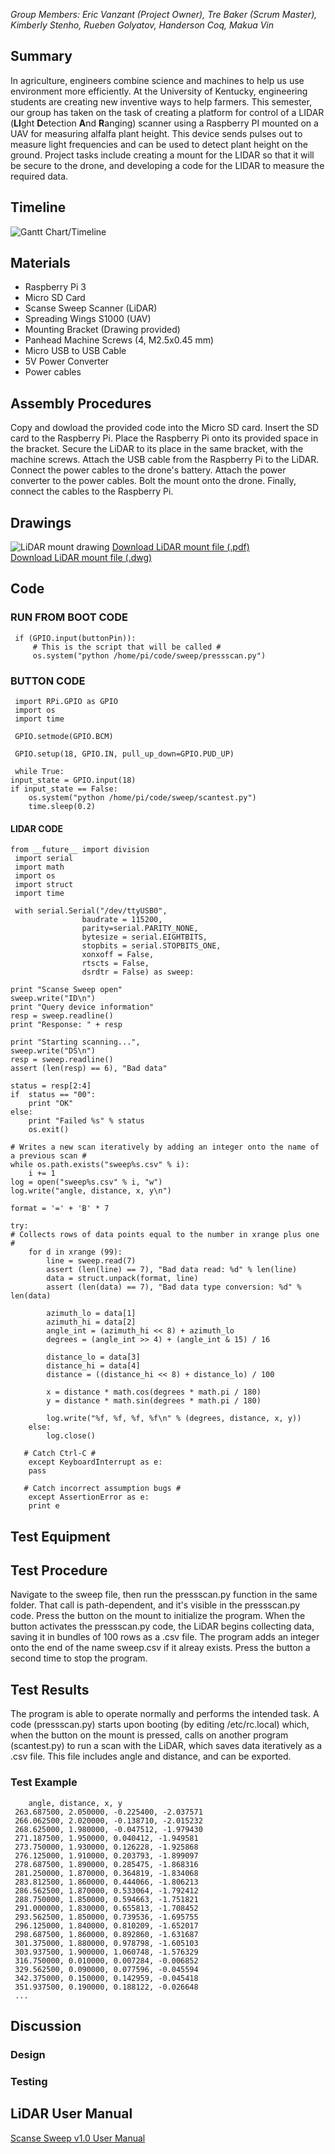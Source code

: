 *Group Members: Eric Vanzant (Project Owner), Tre Baker (Scrum Master), Kimberly Stenho, Rueben Golyatov, Handerson Coq, Makua Vin*

## Summary
In agriculture, engineers combine science and machines to help us use environment more efficiently. At the University of Kentucky, engineering students are creating new inventive ways to help farmers. This semester, our group has taken on the task of creating a platform for control of a LIDAR (**LI**ght **D**etection **A**nd **R**anging) scanner using a Raspberry PI mounted on a UAV for measuring alfalfa plant height. This device sends pulses out to measure light frequencies and can be used to detect plant height on the ground. Project tasks include creating a mount for the LIDAR so that it will be secure to the drone, and developing a code for the LIDAR to measure the required data.

## Timeline

![Gantt Chart/Timeline](https://github.com/emvanzant/PiDAR/blob/master/docs/Gantt%20Chart.png?raw=true)


## Materials
- Raspberry Pi 3
- Micro SD Card
- Scanse Sweep Scanner (LiDAR)
- Spreading Wings S1000 (UAV)
- Mounting Bracket (Drawing provided)
- Panhead Machine Screws (4, M2.5x0.45 mm)
- Micro USB to USB Cable
- 5V Power Converter
- Power cables

## Assembly Procedures
Copy and dowload the provided code into the Micro SD card. 
Insert the SD card to the Raspberry Pi. 
Place the Raspberry Pi onto its provided space in the bracket. 
Secure the LiDAR to its place in the same bracket, with the machine screws. 
Attach the USB cable from the Raspberry Pi to the LiDAR. 
Connect the power cables to the drone's battery. 
Attach the power converter to the power cables. 
Bolt the mount onto the drone.
Finally, connect the cables to the Raspberry Pi.

## Drawings

![LiDAR mount drawing](https://github.com/emvanzant/PiDAR/blob/master/docs/mount%20drawing.jpg?raw=true)
[Download LiDAR mount file (.pdf)](https://github.com/emvanzant/PiDAR/blob/master/docs/LiDAR_mount_sweepclamp_Rev.2.pdf?raw=true)     
[Download LiDAR mount file (.dwg)](https://github.com/emvanzant/PiDAR/blob/master/docs/LiDAR_mount_sweepclamp_Rev.2.dwg?raw=true)


## Code
     
     
### RUN FROM BOOT CODE

     if (GPIO.input(buttonPin)):
         # This is the script that will be called #
         os.system("python /home/pi/code/sweep/pressscan.py")
         
### BUTTON CODE
     
     import RPi.GPIO as GPIO
     import os
     import time
     
     GPIO.setmode(GPIO.BCM)

     GPIO.setup(18, GPIO.IN, pull_up_down=GPIO.PUD_UP)

     while True:
    input_state = GPIO.input(18)
    if input_state == False:
        os.system("python /home/pi/code/sweep/scantest.py")
        time.sleep(0.2)

        
#### LIDAR CODE

    from __future__ import division
     import serial
     import math
     import os
     import struct
     import time

     with serial.Serial("/dev/ttyUSB0",
                    baudrate = 115200, 
                    parity=serial.PARITY_NONE,  
                    bytesize = serial.EIGHTBITS,
                    stopbits = serial.STOPBITS_ONE,
                    xonxoff = False,
                    rtscts = False,
                    dsrdtr = False) as sweep:

    print "Scanse Sweep open"
    sweep.write("ID\n")
    print "Query device information"
    resp = sweep.readline()
    print "Response: " + resp

    print "Starting scanning...",
    sweep.write("DS\n")
    resp = sweep.readline()
    assert (len(resp) == 6), "Bad data"

    status = resp[2:4]
    if  status == "00":
        print "OK"
    else:
        print "Failed %s" % status
        os.exit()
        
    # Writes a new scan iteratively by adding an integer onto the name of a previous scan #    
    while os.path.exists("sweep%s.csv" % i):
        i += 1
    log = open("sweep%s.csv" % i, "w")
    log.write("angle, distance, x, y\n")

    format = '=' + 'B' * 7

    try:
    # Collects rows of data points equal to the number in xrange plus one #
        for d in xrange (99):
            line = sweep.read(7)
            assert (len(line) == 7), "Bad data read: %d" % len(line)
            data = struct.unpack(format, line)
            assert (len(data) == 7), "Bad data type conversion: %d" % len(data)

            azimuth_lo = data[1]
            azimuth_hi = data[2]
            angle_int = (azimuth_hi << 8) + azimuth_lo
            degrees = (angle_int >> 4) + (angle_int & 15) / 16

            distance_lo = data[3]
            distance_hi = data[4]
            distance = ((distance_hi << 8) + distance_lo) / 100

            x = distance * math.cos(degrees * math.pi / 180)
            y = distance * math.sin(degrees * math.pi / 180)

            log.write("%f, %f, %f, %f\n" % (degrees, distance, x, y))
        else:
            log.close()

       # Catch Ctrl-C #
        except KeyboardInterrupt as e:
        pass        

       # Catch incorrect assumption bugs #
        except AssertionError as e:
        print e


## Test Equipment


## Test Procedure
Navigate to the sweep file, then run the pressscan.py function in the same folder. That call is path-dependent, and it's visible in the pressscan.py code. Press the button on the mount to initialize the program. When the button activates the pressscan.py code, the LiDAR begins collecting data, saving it in bundles of 100 rows as a .csv file. The program adds an integer onto the end of the name sweep.csv if it alreay exists. Press the button a second time to stop the program.

## Test Results
The program is able to operate normally and performs the intended task. A code (pressscan.py) starts upon booting (by editing /etc/rc.local) which, when the button on the mount is pressed, calls on another program (scantest.py) to run a scan with the LiDAR, which saves data iteratively as a .csv file. This file includes angle and distance, and can be exported.

### Test Example
        angle, distance, x, y
     263.687500, 2.050000, -0.225400, -2.037571
     266.062500, 2.020000, -0.138710, -2.015232
     268.625000, 1.980000, -0.047512, -1.979430
     271.187500, 1.950000, 0.040412, -1.949581
     273.750000, 1.930000, 0.126228, -1.925868
     276.125000, 1.910000, 0.203793, -1.899097
     278.687500, 1.890000, 0.285475, -1.868316
     281.250000, 1.870000, 0.364819, -1.834068
     283.812500, 1.860000, 0.444066, -1.806213
     286.562500, 1.870000, 0.533064, -1.792412
     288.750000, 1.850000, 0.594663, -1.751821
     291.000000, 1.830000, 0.655813, -1.708452
     293.562500, 1.850000, 0.739536, -1.695755
     296.125000, 1.840000, 0.810209, -1.652017
     298.687500, 1.860000, 0.892860, -1.631687
     301.375000, 1.880000, 0.978798, -1.605103
     303.937500, 1.900000, 1.060748, -1.576329
     316.750000, 0.010000, 0.007284, -0.006852
     329.562500, 0.090000, 0.077596, -0.045594
     342.375000, 0.150000, 0.142959, -0.045418
     351.937500, 0.190000, 0.188122, -0.026648
     ...

## Discussion

### Design

### Testing

## LiDAR User Manual
[Scanse Sweep v1.0 User Manual](https://github.com/emvanzant/PiDAR/blob/master/docs/Sweep_user_manual.pdf)
